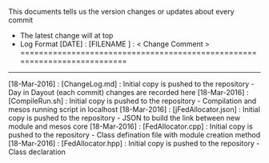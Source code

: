 This documents tells us the version changes or updates about every commit
* The latest change will at top
* Log Format
	[DATE] : [FILENAME ] : < Change Comment >
==========================================================================



---------------------------------------------------------------------------
[18-Mar-2016] : [ChangeLog.md] : Initial copy is pushed to the repository - Day in Dayout (each commit) changes are recorded here
[18-Mar-2016] : [CompileRun.sh] : Initial copy is pushed to the repository - Compilation and mesos running script in localhost
[18-Mar-2016] : [jFedAllocator.json] : Initial copy is pushed to the repository - JSON to build the link between new module and mesos core 
[18-Mar-2016] : [FedAllocator.cpp] : Initial copy is pushed to the repository - Class defination file with module creation method
[18-Mar-2016] : [FedAllocator.hpp] : Initial copy is pushed to the repository - Class declaration

